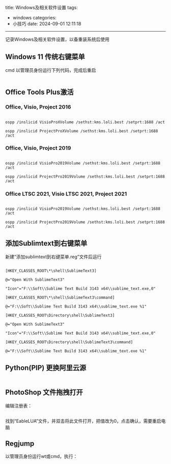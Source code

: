 title: Windows及相关软件设置
tags:
  - windows
categories:
  - 小技巧
date: 2024-09-01 12:11:18
---
记录Windows及相关软件设置，以备重装系统后使用
<!--more-->
## Windows 11 传统右键菜单
cmd 以管理员身份运行下列代码，完成后重启
```reg.exe add "HKCU\Software\Classes\CLSID\{86ca1aa0-34aa-4e8b-a509-50c905bae2a2}\InprocServer32" /f /ve
```
## Office Tools Plus激活
### Office, Visio, Project 2016
```ospp /inslicid ProPlusVolume /sethst:kms.loli.best /setprt:1688 /act

ospp /inslicid VisioProXVolume /sethst:kms.loli.best /setprt:1688 /act

ospp /inslicid ProjectProXVolume /sethst:kms.loli.best /setprt:1688 /act
```
### Office, Visio, Project 2019
```ospp /inslicid ProPlus2019Volume /sethst:kms.loli.best /setprt:1688 /act

ospp /inslicid VisioPro2019Volume /sethst:kms.loli.best /setprt:1688 /act

ospp /inslicid ProjectPro2019Volume /sethst:kms.loli.best /setprt:1688 /act
```
### Office LTSC 2021, Visio LTSC 2021, Project 2021
```ospp /inslicid ProPlus2019Volume /sethst:kms.loli.best /setprt:1688 /act

ospp /inslicid VisioPro2019Volume /sethst:kms.loli.best /setprt:1688 /act

ospp /inslicid ProjectPro2019Volume /sethst:kms.loli.best /setprt:1688 /act
```
## 添加Sublimtext到右键菜单
新建“添加sublimtext到右键菜单.reg”文件后运行
```Windows Registry Editor Version 5.00

[HKEY_CLASSES_ROOT\*\shell\SublimeText3]

@="Open With SublimeText3"

"Icon"="F:\\Soft\\Sublime Text Build 3143 x64\\sublime_text.exe,0"

[HKEY_CLASSES_ROOT\*\shell\SublimeText3\command]

@="F:\\Soft\\Sublime Text Build 3143 x64\\sublime_text.exe %1"

[HKEY_CLASSES_ROOT\Directory\shell\SublimeText3]

@="Open With SublimeText3"

"Icon"="F:\\Soft\\Sublime Text Build 3143 x64\\sublime_text.exe,0"

[HKEY_CLASSES_ROOT\Directory\shell\SublimeText3\command]

@="F:\\Soft\\Sublime Text Build 3143 x64\\sublime_text.exe %1"
```
## Python(PIP) 更换阿里云源
```pip config set global.index-url https://mirrors.aliyun.com/pypi/simple
```
## PhotoShop 文件拖拽打开
编辑注册表：
```HKEY_LOCAL_MACHINE\SOFTWARE\Microsoft\Windows\CurrentVersion\Policies\System
```
找到“EableLUA”文件，并双击将此文件打开，把值改为0，点击确认，需要重启电脑
## Regjump
以管理员身份运行wt或cmd，执行：
``` copy F:\Soft\RegJump\regjump.exe C:\Windows\System32
```
